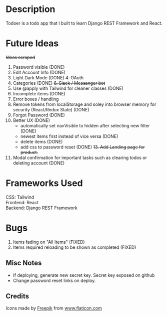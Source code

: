 # Description

Todoer is a todo app that I built to learn Django REST Framework and React.

# Future Ideas

<!-- TODO: IDEAS -->
<!-- Open preview with ctrl+k v or ctrl+shift+v -->

~~Ideas scraped~~
1. Password visible (DONE)
2. Edit Account Info (DONE)
3. Light Dark Mode (DONE)
~~4. OAuth~~
5. Categories (DONE)
~~6. Slack / Messanger bot~~
7. Use @apply with Tailwind for cleaner classes (DONE)
8. Incomplete items (DONE)
9. Error boxes / handling
10. Remove tokens from localStorage and soley into browser memory for security (React/Redux State) (DONE) 
11. Forgot Password (DONE)
12. Better UX (DONE)
    - automatically set navVisible to hidden after selecting new filter (DONE)
    - newest items first instead of vice versa (DONE)
    - delete items (DONE)
    - add css to password reset (DONE)
~~13. Add Landing page for product.~~
14. Modal confirmation for important tasks such as clearing todos or deleting account (DONE) 

# Frameworks Used

CSS: Tailwind  
Frontend: React  
Backend: Django REST Framework

# Bugs

1. Items fading on "All Items" (FIXED)
2. Items required reloading to be shown as completed (FIXED)

## Misc Notes

- If deploying, generate new secret key. Secret key exposed on github
- Change password reset links on deploy.

## Credits

<div>Icons made by <a href="http://www.freepik.com/" title="Freepik">Freepik</a> from <a href="https://www.flaticon.com/" title="Flaticon">www.flaticon.com</a></div>
